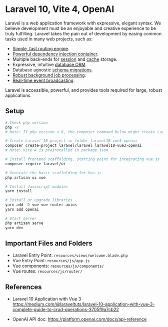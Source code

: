 # Laravel 10, Vite 4, OpenAI

Laravel is a web application framework with expressive, elegant syntax. We believe development must be an enjoyable and creative experience to be truly fulfilling. Laravel takes the pain out of development by easing common tasks used in many web projects, such as:

- [Simple, fast routing engine](https://laravel.com/docs/routing).
- [Powerful dependency injection container](https://laravel.com/docs/container).
- Multiple back-ends for [session](https://laravel.com/docs/session) and [cache](https://laravel.com/docs/cache) storage.
- Expressive, intuitive [database ORM](https://laravel.com/docs/eloquent).
- Database agnostic [schema migrations](https://laravel.com/docs/migrations).
- [Robust background job processing](https://laravel.com/docs/queues).
- [Real-time event broadcasting](https://laravel.com/docs/broadcasting).

Laravel is accessible, powerful, and provides tools required for large, robust applications.

## Setup

```sh
# Check php version
php -v
# Note: If php version < 8, the composer command below might create Laravel 8 instead of 10

# Create Laravel 10 project in folder laravel10-vue3-openai
composer create-project laravel/laravel laravel10-vue3-openai
# Note: Vite 4 is preinstalled in package.json

# Install frontend scaffolding, starting point for integrating Vue.js
composer require laravel/ui

# Generate the basic scaffolding for Vue.js
php artisan ui vue

# Install Javascript modules
yarn install

# Install or upgrade libraries
yarn add -D vue vue-router axios
yarn add openai

# Start server
php artisan serve
yarn dev
```

## Important Files and Folders

* Laravel Entry Point: `resources/views/welcome.blade.php`
* Vue Entry Point: `resources/js/app.js`
* Vue components: `resources/js/components/`
* Vue routes: `resources/js/router/`

## References

* Laravel 10 Application with Vue 3 https://medium.com/@laraveltuts/laravel-10-application-with-vue-3-complete-guide-to-crud-operations-3705f9a7cb22

* OpenAI API doc: https://platform.openai.com/docs/api-reference